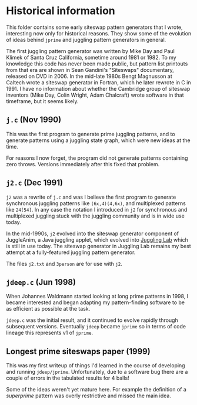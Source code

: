 # Historical information

This folder contains some early siteswap pattern generators that I wrote, interesting now only for historical
reasons. They show some of the evolution of ideas behind `jprime` and juggling pattern generators in general.

The first juggling pattern generator was written by Mike Day and Paul Klimek of Santa Cruz California,
sometime around 1981 or 1982. To my knowledge this code has never been made public, but pattern list printouts
from that era are shown in Sean Gandini's "Siteswaps" documentary, released on DVD in 2006. In the mid-late 1980s
Bengt Magnusson at Caltech wrote a siteswap generator in Fortran, which he later rewrote in C in 1991. I have no
information about whether the Cambridge group of siteswap inventors (Mike Day, Colin Wright, Adam Chalcraft)
wrote software in that timeframe, but it seems likely.

## `j.c` (Nov 1990)

This was the first program to generate prime juggling patterns, and to generate patterns using a juggling state graph,
which were new ideas at the time.

For reasons I now forget, the program did not generate patterns containing zero throws. Versions immediately
after this fixed that problem.

## `j2.c` (Dec 1991)

`j2` was a rewrite of `j.c` and was I believe the first program to generate synchronous juggling patterns
like `(6x,4)(4,6x)`, and multiplexed patterns like `24[54]`. In any case the notation I introduced in `j2` for
synchronous and multiplexed juggling stuck with the juggling community and is in wide use today.

In the mid-1990s, `j2` evolved into the siteswap generator component of JuggleAnim, a Java juggling applet, which
evolved into [Juggling Lab](https://jugglinglab.org) which is still in use today. The siteswap generator in Juggling Lab
remains my best attempt at a fully-featured juggling pattern generator.

The files `j2.txt` and `3person` are for use with `j2`.

## `jdeep.c` (Jun 1998)

When Johannes Waldmann started looking at long prime patterns in 1998, I became interested and began adapting my
pattern-finding software to be as efficient as possible at the task.

`jdeep.c` was the initial result, and it continued to evolve rapidly through subsequent versions.
Eventually `jdeep` became `jprime` so in terms of code lineage this represents v1 of `jprime`.

## Longest prime siteswaps paper (1999)

This was my first writeup of things I'd learned in the course of developing and running `jdeep/jprime`.
Unfortunately, due to a software bug there are a couple of errors in the tabulated results for 4 balls!

Some of the ideas weren't yet mature here. For example the definition of a *superprime* pattern was overly
restrictive and missed the main idea.
